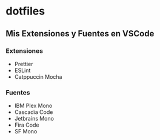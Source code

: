 # dotfiles

## Mis Extensiones y Fuentes en VSCode

### Extensiones

- Prettier
- ESLint
- Catppuccin Mocha

### Fuentes

- IBM Plex Mono
- Cascadia Code
- Jetbrains Mono
- Fira Code
- SF Mono
